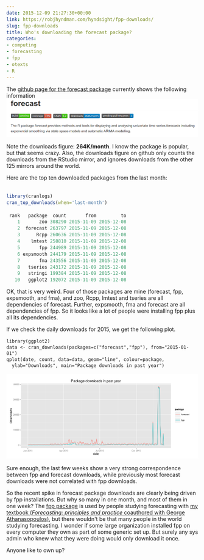 ```yaml
---
date: 2015-12-09 21:27:30+00:00
link: https://robjhyndman.com/hyndsight/fpp-downloads/
slug: fpp-downloads
title: Who's downloading the forecast package?
categories:
- computing
- forecasting
- fpp
- otexts
- R
---
```


The [github page for the forecast package](https://github.com/robjhyndman/forecast) currently shows the following information
[![Screenshot from 2015-12-10 07-52-10](/files/Screenshot-from-2015-12-10-07-52-10.png)](/files/Screenshot-from-2015-12-10-07-52-10.png)

Note the downloads figure: **264K/month**. I know the package is popular, but that seems crazy. Also, the downloads figure on github only counts the downloads from the RStudio mirror, and ignores downloads from the other 125 mirrors around the world.<!-- more -->

Here are the top ten downloaded packages from the last month:

```r

library(cranlogs)
cran_top_downloads(when='last-month')

 rank   package  count       from         to
    1       zoo 308290 2015-11-09 2015-12-08
    2  forecast 263797 2015-11-09 2015-12-08
    3      Rcpp 260636 2015-11-09 2015-12-08
    4    lmtest 258810 2015-11-09 2015-12-08
    5       fpp 244989 2015-11-09 2015-12-08
    6 expsmooth 244179 2015-11-09 2015-12-08
    7       fma 243556 2015-11-09 2015-12-08
    8   tseries 243172 2015-11-09 2015-12-08
    9   stringi 199384 2015-11-09 2015-12-08
   10   ggplot2 192072 2015-11-09 2015-12-08
```

OK, that is very weird. Four of those packages are mine (forecast, fpp, expsmooth, and fma), and zoo, Rcpp, lmtest and tseries are all dependencies of forecast. Further, expsmooth, fma and forecast are all dependencies of fpp. So it looks like a lot of people were installing fpp plus all its dependencies.

If we check the daily downloads for 2015, we get the following plot.


    library(ggplot2)
    data <- cran_downloads(packages=c("forecast","fpp"), from="2015-01-01")
    qplot(date, count, data=data, geom="line", colour=package,
      ylab="Downloads", main="Package downloads in past year")


[![Rplot](/files/fppdownloads.png)](/files/fppdownloads.png)

Sure enough, the last few weeks show a very strong correspondence between fpp and forecast downloads, while previously most forecast downloads were not correlated with fpp downloads.

So the recent spike in forecast package downloads are clearly being driven by fpp installations. But why so many in one month, and most of them in one week? The [fpp package](https://cran.r-project.org/package=fpp) is used by people studying forecasting with [my textbook (_Forecasting: principles and practice_ coauthored with George Athanasopoulos)](http://www.otexts.org/fpp), but there wouldn't be that many people in the world studying forecasting. I wonder if some large organization installed fpp on every computer they own as part of some generic set up. But surely any sys admin who knew what they were doing would only download it once.

Anyone like to own up?
